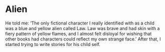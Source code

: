 Alien 
=====


He told me: ‘The only fictional character I really identified with as a child was a blue and yellow alien called Law. Law was brave and had skin with a fiery pattern of yellow flames, and I almost felt disloyal for wishing that other books had characters could reflect my own strange face.’ After that, I started trying to write stories for his child self.
